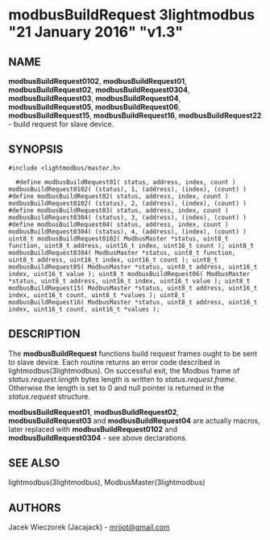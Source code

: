 # modbusBuildRequest 3lightmodbus "21 January 2016" "v1.3"

## NAME
**modbusBuildRequest0102**, **modbusBuildRequest01**, **modbusBuildRequest02**, **modbusBuildRequest0304**, **modbusBuildRequest03**, **modbusBuildRequest04**, **modbusBuildRequest05**, **modbusBuildRequest06**, **modbusBuildRequest15**, **modbusBuildRequest16**, **modbusBuildRequest22** - build request for slave device.

## SYNOPSIS
`#include <lightmodbus/master.h>`

`  
	#define modbusBuildRequest01( status, address, index, count ) modbusBuildRequest0102( (status), 1, (address), (index), (count) )
	#define modbusBuildRequest02( status, address, index, count ) modbusBuildRequest0102( (status), 2, (address), (index), (count) )
	#define modbusBuildRequest03( status, address, index, count ) modbusBuildRequest0304( (status), 3, (address), (index), (count) )
	#define modbusBuildRequest04( status, address, index, count ) modbusBuildRequest0304( (status), 4, (address), (index), (count) )
	uint8_t modbusBuildRequest0102( ModbusMaster *status, uint8_t function, uint8_t address, uint16_t index, uint16_t count );
	uint8_t modbusBuildRequest0304( ModbusMaster *status, uint8_t function, uint8_t address, uint16_t index, uint16_t count );
	uint8_t modbusBuildRequest05( ModbusMaster *status, uint8_t address, uint16_t index, uint16_t value );
	uint8_t modbusBuildRequest06( ModbusMaster *status, uint8_t address, uint16_t index, uint16_t value );
	uint8_t modbusBuildRequest15( ModbusMaster *status, uint8_t address, uint16_t index, uint16_t count, uint8_t *values );
	uint8_t modbusBuildRequest16( ModbusMaster *status, uint8_t address, uint16_t index, uint16_t count, uint16_t *values );
`

## DESCRIPTION
The **modbusBuildRequest** functions build request frames ought to be sent to slave device.
Each routine returns an error code described in lightmodbus(3lightmodbus).
On successful exit, the Modbus frame of *status.request.length* bytes length is written to *status.request.frame*. Otherwise the length is set to 0 and null pointer is returned in the *status.request* structure.

**modbusBuildRequest01**, **modbusBuildRequest02**, **modbusBuildRequest03** and **modbusBuildRequest04** are actually macros, later replaced with **modbusBuildRequest0102** and **modbusBuildRequest0304** - see above declarations.

## SEE ALSO
lightmodbus(3lightmodbus), ModbusMaster(3lightmodbus)

## AUTHORS
Jacek Wieczorek (Jacajack) - mrjjot@gmail.com
